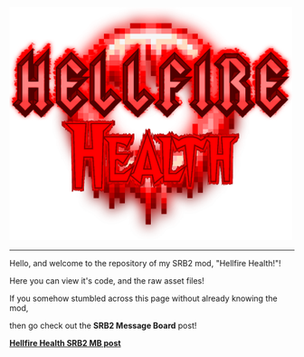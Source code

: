 <!--Going to do some HTML coding here...-->
<img src="./assets/HellfireHealthLogo.png" alt="Hellfire Health" width="500"/>
<hr>
<p>Hello, and welcome to the repository of my SRB2 mod, "Hellfire Health!"!</p>
<p>Here you can view it's code, and the raw asset files!</p>
<p>If you somehow stumbled across this page without already knowing the mod,</p>
<p>then go check out the <b>SRB2 Message Board</b> post!</p>
<b><a href="https://mb.srb2.org/addons/hellfire-health.6986/">Hellfire Health SRB2 MB post</a></b>
